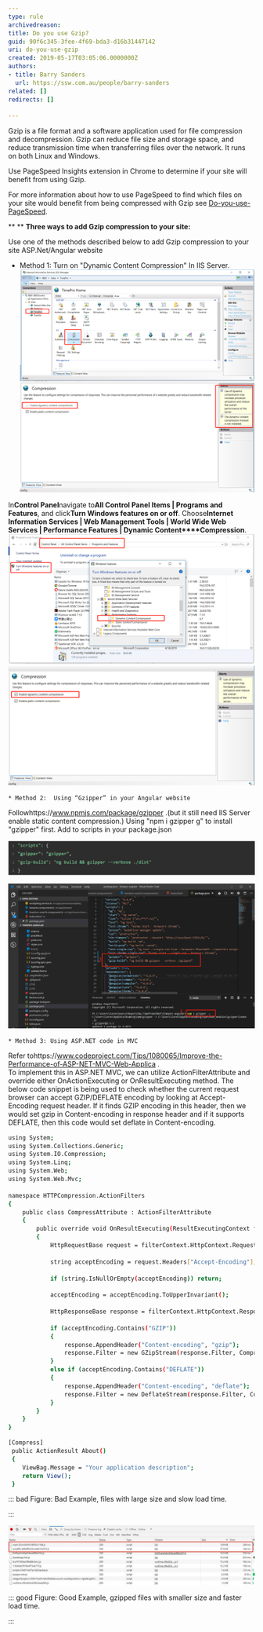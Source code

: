 ```yaml
---
type: rule
archivedreason: 
title: Do you use Gzip?
guid: 90f6c345-3fee-4f69-bda3-d16b31447142
uri: do-you-use-gzip
created: 2019-05-17T03:05:06.0000000Z
authors:
- title: Barry Sanders
  url: https://ssw.com.au/people/barry-sanders
related: []
redirects: []

---
```


Gzip is a file format and a software application used for file compression and decompression.
Gzip can reduce file size and storage space, and reduce transmission time when transferring files over the network. It runs on both Linux and Windows.



<!--endintro-->

Use PageSpeed Insights extension in Chrome to determine if your site will benefit from using Gzip.

For more information about how to use PageSpeed to find which files on your site would benefit from being compressed with Gzip see [Do-you-use-PageSpeed](/Do-you-use-PageSpeed).

**
** **Three ways to add Gzip compression to your site:**

Use one of the methods described below to add Gzip compression to your site ASP.Net/Angular website



* Method 1: Turn on "Dynamic Content Compression" In IIS Server. 
![Choose the website which you want to use Gzip and click on Compression.](2.png)
![Install "dynamic content compression" if you haven't installed it.](3.png)


In**Control Panel**navigate to**All Control Panel Items | Programs and Features**, and click**Turn Windows features on or off**.
Choose**Internet Information Services | Web Management Tools | World Wide Web Services | Performance Features | Dynamic Content****Compression**.
![Click "Ok" to install it.](4.png)
![now enable dynamic content compression for your site.](5.png)


    * Method 2:  Using “Gzipper” in your Angular website
Followhttps://www.npmjs.com/package/gzipper .(but it still need IIS Server enable static content compression.) 
Using "npm i gzipper g" to install "gzipper" first. Add to scripts in your package.json

![](7.png)


!["Finish configuration like that.](6.png)

    * Method 3: Using ASP.NET code in MVC
Refer tohttps://www.codeproject.com/Tips/1080065/Improve-the-Performance-of-ASP-NET-MVC-Web-Applica .  <br>             To implement this in ASP.NET MVC, we can utilize ActionFilterAttribute and override either OnActionExecuting or OnResultExecuting method. The below code snippet is being used to check whether the current request browser can accept GZIP/DEFLATE encoding by looking at Accept-Encoding request header. If it finds GZIP encoding in this header, then we would set gzip in Content-encoding in response header and if it supports DEFLATE, then this code would set deflate in Content-encoding.

```sh
using System;
using System.Collections.Generic;
using System.IO.Compression;
using System.Linq;
using System.Web;
using System.Web.Mvc;

namespace HTTPCompression.ActionFilters
{
    public class CompressAttribute : ActionFilterAttribute
    {
        public override void OnResultExecuting(ResultExecutingContext filterContext)
        {
            HttpRequestBase request = filterContext.HttpContext.Request;

            string acceptEncoding = request.Headers["Accept-Encoding"];

            if (string.IsNullOrEmpty(acceptEncoding)) return;

            acceptEncoding = acceptEncoding.ToUpperInvariant();

            HttpResponseBase response = filterContext.HttpContext.Response;

            if (acceptEncoding.Contains("GZIP"))
            {
                response.AppendHeader("Content-encoding", "gzip");
                response.Filter = new GZipStream(response.Filter, CompressionMode.Compress);
            }
            else if (acceptEncoding.Contains("DEFLATE"))
            {
                response.AppendHeader("Content-encoding", "deflate");
                response.Filter = new DeflateStream(response.Filter, CompressionMode.Compress);
            }
        }
    }
}
```



```sh
[Compress] 
 public ActionResult About() 
 { 
    ViewBag.Message = "Your application description"; 
    return View(); 
 }
```

 

::: bad
Figure: Bad Example, files with large size and slow load time.


:::

        
![](5.28.7.png)


::: good
Figure: Good Example, gzipped files with smaller size and faster load time.


:::
